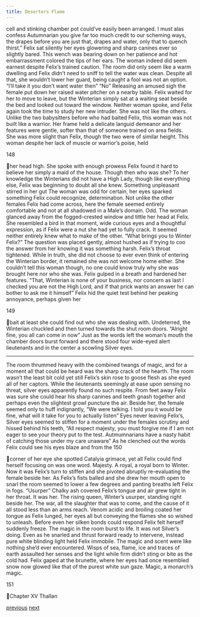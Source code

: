 ```yaml
---
title: Deserters Flame
---
```

cell and stinking chamber pot could’ve easily been arranged. I must alas confess
Autumnarian you give far too much credit to our scheming ways, the drapes
before you are just that, drapes and water, only that to quench thirst.”
Felix sat silently her eyes glowering and sharp canines ever so slightly
bared. This wench was bearing down on her patience and hot embarrassment
colored the tips of her ears. The woman indeed did seem earnest despite Felix’s
trained caution. The room did only seem like a warm dwelling and Felix didn’t
need to sniff to tell the water was clean. Despite all that, she wouldn’t lower her
guard, being caught a fool was not an option.
“I’ll take it you don’t want water then”
“No”
Releasing an amused sigh the female put down her raised water pitcher
on a nearby table. Felix waited for her to move to leave, but the Winterian simply
sat at a waiting seat beside the bed and looked out toward the window. Neither
woman spoke, and Felix again took the time to study her new intruder.
She was not like the others. Unlike the two babysitters before who had
baited Felix, this woman was not built like a warrior. Her frame held a delicate
languid demeanor and her features were gentle, softer than that of someone
trained on area fields. She was more slight than Felix, though the two were of
similar height. This woman despite her lack of muscle or warrior’s poise, held

148

her head high. She spoke with enough prowess Felix found it hard to believe her
simply a maid of the house.
Though then who was she? To her knowledge the Winterians did not have
a High Lady, though like everything else, Felix was beginning to doubt all she
knew. Something unpleasant stirred in her gut The woman was odd for certain,
her eyes sparked something Felix could recognize, determination. Not unlike the
other females Felix had come across, here the female seemed entirely
comfortable and not at all shadowed in a Male’s domain. Odd.
The woman glanced away from the fogged-crested window and tittle her
head at Felix. She resembled a bird in that moment, wide curious eyes and a
thoughtful expression, as if Felix were a nut she had yet to fully crack. It seemed
neither entirely knew what to make of the other.
“What brings you to Winter Felix?”
The question was placed gently, almost hushed as if trying to coo the
answer from her knowing it was something harsh. Felix’s throat tightened. While
in truth, she did not choose to ever even think of entering the Winterian border, it
remained she was not welcome home either. She couldn’t tell this woman
though, no one could know truly why she was brought here nor who she was.
Felix gulped in a breath and hardened her features.
“That, Winterian is none of your business, nor concern as last I checked
you are not the High Lord, and if that prick wants an answer he can bother to ask
me it himself”
Felix hid the quiet test behind her peaking annoyance, perhaps given her

149

bait at least she could find out who she was dealing with. Undeterred, the
Winterian chuckled and then turned towards the shut room doors.
“Alright fine, you all can come in now”
Just as the words left the woman’s mouth the chamber doors burst
forward and there stood four wide-eyed alert lieutenants and in the center a
scowling Silver eyes.
***
The room thrummed heavy with the combined twangs of magic, and for a
moment all that could be heard was the sharp crack of the hearth. The room
wasn’t the least bit cold yet still Felix’s skin rose to goose flesh as she eyed all of
her captors. While the lieutenants seemingly at ease upon sensing no threat,
silver eyes apparently found no such respite. From feet away Felix was sure she
could hear his sharp canines and teeth gnash together and perhaps even the
slightest growl puncture the air. Beside her, the female seemed only to huff
indignantly,
“We were talking. I told you it would be fine, what will it take for you to
actually listen”
Eyes never leaving Felix’s, Silver eyes seemed to stiffen for a moment
under the females scrutiny and hissed behind his teeth,
“All respect majesty, you must forgive me if I am not eager to see your
theory put to the test. Autmumnarians have a nasty habit of catching those under
my care unaware”
As he clenched out the words Felix could see his eyes blaze and from the
150

corner of her eye she spotted Catalyia grimace, yet all Felix could find herself
focusing on was one word. Majesty. A royal, a royal born to Winter.
Now it was Felix’s turn to stiffen and she pivoted abruptly re-evaluating
the female beside her. As Felix’s fists balled and she drew her mouth open to
snarl the room seemed to lower a few degrees and panting breaths left Felix in
fogs.
“Usurper”
Chalky ash covered Felix’s tongue and air grew tight in her throat. It was
her. The rising queen, Winter’s usurper, standing right beside her. The war, all
the slaughter that was to come, and the cause of it all stood less than an arms
reach. Venom acidic and broiling coated her tongue as Felix lunged, her eyes all
but conveying the flames she so wished to unleash. Before even her silken bonds
could respond Felix felt herself suddenly freeze. The magic in the room burst to
life. It was not Silver’s doing.
Even as he snarled and thrust forward ready to intervene, instead pure
white blinding light held Felix immobile.
The magic and scent were like nothing she’d ever encountered. Wisps of
sea, flame, ice and traces of earth assaulted her senses and the light while firm
didn’t sting or bite as the cold had. Felix gaped at the brunette, where her eyes
had once resembled snow now glowed like that of the purest white sun gaze.
Magic, a monarch’s magic.

151

Chapter XV
Thallan

[previous](desertflame-35.html)
[next](desertflame-37.html)
